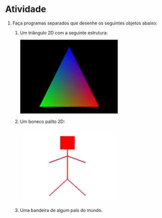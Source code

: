 # Atividade

1. Faça programas separados que desenhe os seguintes objetos abaixo:
    1. Um triângulo 2D com a seguinte estrutura:
        
        ![image.png](README-imgs/image.png)
        
    2. Um boneco palito 2D:
        
        ![image.png](README-imgs/boneco.png)
        
    3. Uma bandeira de algum país do mundo.
